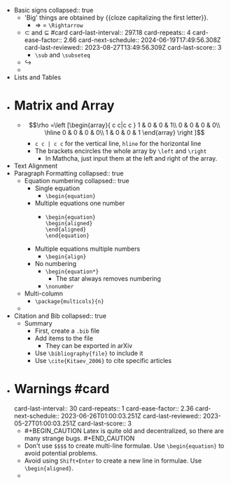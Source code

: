 - Basic signs
  collapsed:: true
	- 'Big' things are obtained by {{cloze capitalizing the first letter}}.
		- $\Rightarrow$ = `\Rightarrow`
	- $\subset$ and $\subseteq$ #card
	  card-last-interval:: 297.18
	  card-repeats:: 4
	  card-ease-factor:: 2.66
	  card-next-schedule:: 2024-06-19T17:49:56.308Z
	  card-last-reviewed:: 2023-08-27T13:49:56.309Z
	  card-last-score:: 3
		- `\sub` and `\subseteq`
	- $\hookrightarrow$
	-
- Lists and Tables
- # Matrix and Array
	- $$\rho =\left [\begin{array}{ c c|c c }
	  1 & 0 & 0 & 1\\
	  0 & 0 & 0 & 0\\
	  \hline
	  0 & 0 & 0 & 0\\
	  1 & 0 & 0 & 1
	  \end{array} \right ]$$
		- `c c | c c` for the vertical line, `hline` for the horizontal line
		- The brackets encircles the whole array by `\left` and `\right`
			- In Mathcha, just input them at the left and right of the array.
- Text Alignment
- Paragraph Formatting
  collapsed:: true
	- Equation numbering
	  collapsed:: true
		- Single equation
			- `\begin{equation}`
		- Multiple equations one number
			- ```
			  \begin{equation}
			  \begin{aligned}
			  \end{aligned}
			  \end{equation}
			  ```
		- Multiple equations multiple numbers
			- `\begin{align}`
		- No numbering
			- `\begin{equation*}`
				- The star always removes numbering
			- `\nonumber`
	- Multi-column
		- `\package{multicols}{n}`
	-
- Citation and Bib
  collapsed:: true
	- Summary
		- First, create a `.bib` file
		- Add items to the file
			- They can be exported in arXiv
		- Use `\bibliography{file}` to include it
		- Use `\cite{Kitaev_2006}` to cite specific articles
- # Warnings #card
  card-last-interval:: 30
  card-repeats:: 1
  card-ease-factor:: 2.36
  card-next-schedule:: 2023-06-26T01:00:03.251Z
  card-last-reviewed:: 2023-05-27T01:00:03.251Z
  card-last-score:: 3
	- #+BEGIN_CAUTION
	  Latex is quite old and decentralized, so there are many strange bugs. 
	  #+END_CAUTION
	- Don't use `$$$$` to create multi-line formulae. Use `\begin{equation}` to avoid potential problems.
	- Avoid using `Shift+Enter` to create a new line in formulae. Use `\begin{aligned}`.
	-